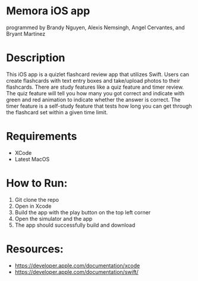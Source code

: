 # Memora iOS app
programmed by Brandy Nguyen, Alexis Nemsingh, Angel Cervantes, and Bryant Martinez

# Description
This iOS app is a quizlet flashcard review app that utilizes Swift. Users can create flashcards with text entry boxes and take/upload photos to their flashcards. There are study features like a quiz feature and timer review. The quiz feature will tell you how many you got correct and indicate with green and red animation to indicate whether the answer is correct. The timer feature is a self-study feature that tests how long you can get through the flashcard set within a given time limit. 

# Requirements
- XCode
- Latest MacOS

# How to Run:
1. Git clone the repo
2. Open in Xcode
3. Build the app with the play button on the top left corner
4. Open the simulator and the app
5. The app should successfully build and download

# Resources:
- https://developer.apple.com/documentation/xcode
- https://developer.apple.com/documentation/swift/
